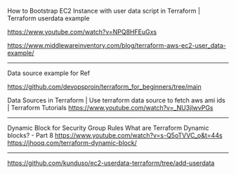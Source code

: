 How to Bootstrap EC2 Instance with user data script in Terraform | Terraform userdata example

https://www.youtube.com/watch?v=NPQ8HFEuGxs

https://www.middlewareinventory.com/blog/terraform-aws-ec2-user_data-example/

----------------------------
Data source example for Ref

https://github.com/devopsproin/terraform_for_beginners/tree/main

Data Sources in Terraform | Use terraform data source to fetch aws ami ids | Terraform Tutorials
https://www.youtube.com/watch?v=_NU3jIwvPGs

-------------------------------
Dynamic Block for Security Group Rules
What are Terraform Dynamic blocks? - Part 8
https://www.youtube.com/watch?v=s-Q5oTVVC_o&t=44s
https://jhooq.com/terraform-dynamic-block/

------------------------------
https://github.com/kunduso/ec2-userdata-terraform/tree/add-userdata
